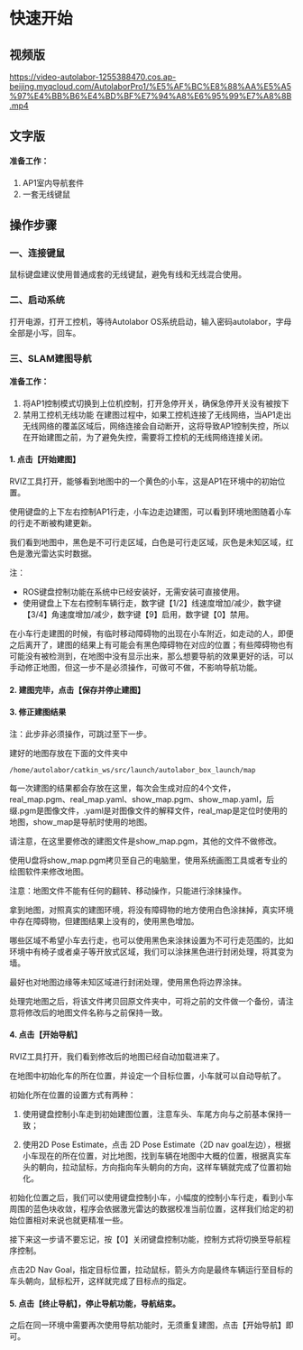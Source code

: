 # 快速开始

## 视频版

https://video-autolabor-1255388470.cos.ap-beijing.myqcloud.com/AutolaborPro1/%E5%AF%BC%E8%88%AA%E5%A5%97%E4%BB%B6%E4%BD%BF%E7%94%A8%E6%95%99%E7%A8%8B.mp4

## 文字版

#### 准备工作：
1. AP1室内导航套件
2. 一套无线键鼠


## 操作步骤

### 一、连接键鼠
鼠标键盘建议使用普通成套的无线键鼠，避免有线和无线混合使用。

### 二、启动系统
打开电源，打开工控机，等待Autolabor OS系统启动，输入密码autolabor，字母全部是小写，回车。

### 三、SLAM建图导航


#### 准备工作：
1. 将AP1控制模式切换到上位机控制，打开急停开关，确保急停开关没有被按下
2. 禁用工控机无线功能
  在建图过程中，如果工控机连接了无线网络，当AP1走出无线网络的覆盖区域后，网络连接会自动断开，这将导致AP1控制失控，所以在开始建图之前，为了避免失控，需要将工控机的无线网络连接关闭。

#### 1. 点击【开始建图】
RVIZ工具打开，能够看到地图中的一个黄色的小车，这是AP1在环境中的初始位置。

使用键盘的上下左右控制AP1行走，小车边走边建图，可以看到环境地图随着小车的行走不断被构建更新。

我们看到地图中，黑色是不可行走区域，白色是可行走区域，灰色是未知区域，红色是激光雷达实时数据。

注：

* ROS键盘控制功能在系统中已经安装好，无需安装可直接使用。
* 使用键盘上下左右控制车辆行走，数字键【1/2】线速度增加/减少，数字键【3/4】角速度增加/减少，数字键【9】启用，数字键【0】禁用。

在小车行走建图的时候，有临时移动障碍物的出现在小车附近，如走动的人，即便之后离开了，建图的结果上有可能会有黑色障碍物在对应的位置；有些障碍物也有可能没有被检测到，在地图中没有显示出来，那么想要导航的效果更好的话，可以手动修正地图，但这一步不是必须操作，可做可不做，不影响导航功能。

#### 2. 建图完毕，点击【保存并停止建图】

#### 3. 修正建图结果

注：此步非必须操作，可跳过至下一步。

建好的地图存放在下面的文件夹中

`/home/autolabor/catkin_ws/src/launch/autolabor_box_launch/map`


每一次建图的结果都会存放在这里，每次会生成对应的4个文件，real_map.pgm、real_map.yaml、show_map.pgm、show_map.yaml，后缀.pgm是图像文件，.yaml是对图像文件的解释文件，real_map是定位时使用的地图，show_map是导航时使用的地图。

请注意，在这里要修改的建图文件是show_map.pgm，其他的文件不做修改。

使用U盘将show_map.pgm拷贝至自己的电脑里，使用系统画图工具或者专业的绘图软件来修改地图。

注意：地图文件不能有任何的翻转、移动操作，只能进行涂抹操作。

拿到地图，对照真实的建图环境，将没有障碍物的地方使用白色涂抹掉，真实环境中存在障碍物，但建图结果上没有的，使用黑色增加。

哪些区域不希望小车去行走，也可以使用黑色来涂抹设置为不可行走范围的，比如环境中有椅子或者桌子等开放式区域，我们可以涂抹黑色进行封闭处理，将其变为墙。

最好也对地图边缘等未知区域进行封闭处理，使用黑色将边界涂抹。

处理完地图之后，将该文件拷贝回原文件夹中，可将之前的文件做一个备份，请注意将修改后的地图文件名称与之前保持一致。

#### 4. 点击【开始导航】

RVIZ工具打开，我们看到修改后的地图已经自动加载进来了。

在地图中初始化车的所在位置，并设定一个目标位置，小车就可以自动导航了。

初始化所在位置的设置方式有两种：

1. 使用键盘控制小车走到初始建图位置，注意车头、车尾方向与之前基本保持一致；

2. 使用2D Pose Estimate，点击 2D Pose Estimate（2D nav goal左边），根据小车现在的所在位置，对比地图，找到车辆在地图中大概的位置，根据真实车头的朝向，拉动鼠标，方向指向车头朝向的方向，这样车辆就完成了位置初始化。

初始化位置之后，我们可以使用键盘控制小车，小幅度的控制小车行走，看到小车周围的蓝色块收敛，程序会依据激光雷达的数据校准当前位置，这样我们给定的初始位置相对来说也就更精准一些。

接下来这一步请不要忘记，按【0】关闭键盘控制功能，控制方式将切换至导航程序控制。

点击2D Nav Goal，指定目标位置，拉动鼠标，箭头方向是最终车辆运行至目标的车头朝向，鼠标松开，这样就完成了目标点的指定。

#### 5. 点击【终止导航】，停止导航功能，导航结束。

之后在同一环境中需要再次使用导航功能时，无须重复建图，点击【开始导航】即可。
